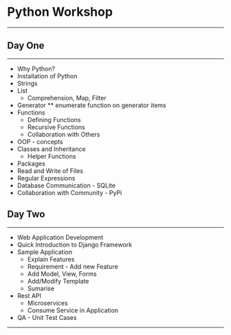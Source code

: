 # Python Workshop
---
## Day One 
---
* Why Python?
* Installation of Python 
* Strings
* List 
  * Comprehension, Map, Filter
* Generator
** enumerate function on generator items
* Functions
  * Defining Functions
  * Recursive Functions
  * Collaboration with Others
* OOP - concepts 
* Classes and Inheritance
  * Helper Functions
* Packages 
* Read and Write of Files 
* Regular Expressions 
* Database Communication - SQLite 
* Collaboration with Community - PyPi 

## Day Two 
---

* Web Application Development 
* Quick Introduction to Django Framework 
* Sample Application
  * Explain Features
  * Requirement - Add new Feature
  * Add Model, View, Forms
  * Add/Modify Template 
  * Sumarise
* Rest API 
  * Microservices
  * Consume Service in Application
* QA - Unit Test Cases

---

